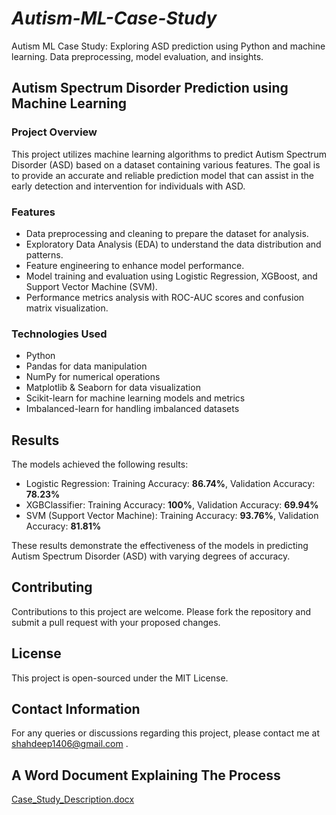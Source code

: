# ***Autism-ML-Case-Study***

Autism ML Case Study: Exploring ASD prediction using Python and machine learning. Data preprocessing, model evaluation, and insights.

## Autism Spectrum Disorder Prediction using Machine Learning

### Project Overview
This project utilizes machine learning algorithms to predict Autism Spectrum Disorder (ASD) based on a dataset containing various features. The goal is to provide an accurate and reliable prediction model that can assist in the early detection and intervention for individuals with ASD.

### Features
- Data preprocessing and cleaning to prepare the dataset for analysis.
- Exploratory Data Analysis (EDA) to understand the data distribution and patterns.
- Feature engineering to enhance model performance.
- Model training and evaluation using Logistic Regression, XGBoost, and Support Vector Machine (SVM).
- Performance metrics analysis with ROC-AUC scores and confusion matrix visualization.

### Technologies Used
- Python
- Pandas for data manipulation
- NumPy for numerical operations
- Matplotlib & Seaborn for data visualization
- Scikit-learn for machine learning models and metrics
- Imbalanced-learn for handling imbalanced datasets

## Results
The models achieved the following results:

- Logistic Regression: Training Accuracy: **86.74%**, Validation Accuracy: **78.23%**
- XGBClassifier: Training Accuracy: **100%**, Validation Accuracy: **69.94%**
- SVM (Support Vector Machine): Training Accuracy: **93.76%**, Validation Accuracy: **81.81%**

These results demonstrate the effectiveness of the models in predicting Autism Spectrum Disorder (ASD) with varying degrees of accuracy.

## Contributing
Contributions to this project are welcome. Please fork the repository and submit a pull request with your proposed changes.

## License
This project is open-sourced under the MIT License.

## Contact Information
For any queries or discussions regarding this project, please contact me at shahdeep1406@gmail.com .

## A Word Document Explaining The Process
[Case_Study_Description.docx](https://github.com/user-attachments/files/16101872/23MSIT059_Case_Study_Description.docx)

